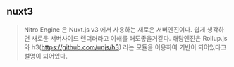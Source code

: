 ## nuxt3 

> Nitro Engine 은 Nuxt.js v3 에서 사용하는 새로운 서버엔진이다. 쉽게 생각하면 새로운 서버사이드 렌더러라고 이해를 해도좋을거같다.
해당엔진은 Rollup.js 와 h3(https://github.com/unjs/h3) 라는 모듈을 이용하여 기반이 되어있다고 설명이 되어있다.